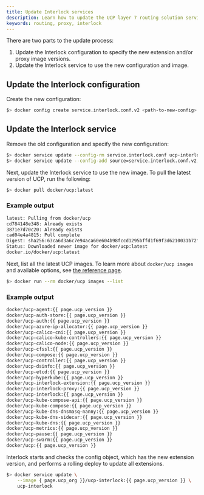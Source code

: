 ```yaml
---
title: Update Interlock services
description: Learn how to update the UCP layer 7 routing solution services
keywords: routing, proxy, interlock
---
```


There are two parts to the update process:

1. Update the Interlock configuration to specify the new extension and/or proxy image versions.
2. Update the Interlock service to use the new configuration and image.

## Update the Interlock configuration
Create the new configuration:

```bash
$> docker config create service.interlock.conf.v2 <path-to-new-config>
```

## Update the Interlock service
Remove the old configuration and specify the new configuration:

```bash
$> docker service update --config-rm service.interlock.conf ucp-interlock
$> docker service update --config-add source=service.interlock.conf.v2,target=/config.toml ucp-interlock
```

Next, update the Interlock service to use the new image. To pull the latest version of UCP, run the following:

```bash
$> docker pull docker/ucp:latest
```

### Example output

```bash
latest: Pulling from docker/ucp
cd784148e348: Already exists 
3871e7d70c20: Already exists 
cad04e4a4815: Pull complete 
Digest: sha256:63ca6d3a6c7e94aca60e604b98fccd1295bffd1f69f3d6210031b72fc2467444
Status: Downloaded newer image for docker/ucp:latest
docker.io/docker/ucp:latest
```

Next, list all the latest UCP images. To learn more about `docker/ucp images` and available options, 
see [the reference page](/reference/ucp/3.1/cli/images/).

```bash
$> docker run --rm docker/ucp images --list
```

### Example output

```bash
docker/ucp-agent:{{ page.ucp_version }}
docker/ucp-auth-store:{{ page.ucp_version }}
docker/ucp-auth:{{ page.ucp_version }}
docker/ucp-azure-ip-allocator:{{ page.ucp_version }}
docker/ucp-calico-cni:{{ page.ucp_version }}
docker/ucp-calico-kube-controllers:{{ page.ucp_version }}
docker/ucp-calico-node:{{ page.ucp_version }}
docker/ucp-cfssl:{{ page.ucp_version }}
docker/ucp-compose:{{ page.ucp_version }}
docker/ucp-controller:{{ page.ucp_version }}
docker/ucp-dsinfo:{{ page.ucp_version }}
docker/ucp-etcd:{{ page.ucp_version }}
docker/ucp-hyperkube:{{ page.ucp_version }}
docker/ucp-interlock-extension:{{ page.ucp_version }}
docker/ucp-interlock-proxy:{{ page.ucp_version }}
docker/ucp-interlock:{{ page.ucp_version }}
docker/ucp-kube-compose-api:{{ page.ucp_version }}
docker/ucp-kube-compose:{{ page.ucp_version }}
docker/ucp-kube-dns-dnsmasq-nanny:{{ page.ucp_version }}
docker/ucp-kube-dns-sidecar:{{ page.ucp_version }}
docker/ucp-kube-dns:{{ page.ucp_version }}
docker/ucp-metrics:{{ page.ucp_version }}
docker/ucp-pause:{{ page.ucp_version }}
docker/ucp-swarm:{{ page.ucp_version }}
docker/ucp:{{ page.ucp_version }}
```

Interlock starts and checks the config object, which has the new extension version, and 
performs a rolling deploy to update all extensions.

```bash
$> docker service update \
    --image { page.ucp_org }}/ucp-interlock:{{ page.ucp_version }} \
    ucp-interlock
```
